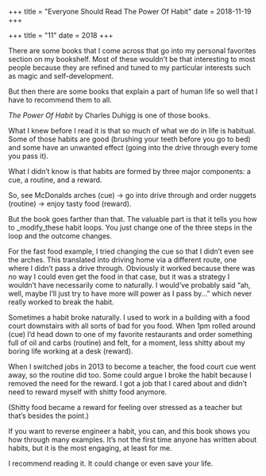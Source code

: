 +++
title = "Everyone Should Read The Power Of Habit"
date = 2018-11-19
+++

+++
title = "11"
date = 2018
+++

There are some books that I come across that go into my personal favorites section on my bookshelf. Most of these wouldn&#8217;t be that interesting to most people because they are refined and tuned to my particular interests such as magic and self-development. 

But then there are some books that explain a part of human life so well that I have to recommend them to all. 

_The Power Of Habit_ by Charles Duhigg is one of those books. 

What I knew before I read it is that so much of what we do in life is habitual. Some of those habits are good (brushing your teeth before you go to bed) and some have an unwanted effect (going into the drive through every tome you pass it). 

What I didn&#8217;t know is that habits are formed by three major components: a cue, a routine, and a reward. 

So, see McDonalds arches (cue) -> go into drive through and order nuggets (routine) -> enjoy tasty food (reward).

But the book goes farther than that. The valuable part is that it tells you how to _modify_these habit loops. You just change one of the three steps in the loop and the outcome changes.

For the fast food example, I tried changing the cue so that I didn&#8217;t even see the arches. This translated into driving home via a different route, one where I didn&#8217;t pass a drive through. Obviously it worked because there was no way I could even get the food in that case, but it was a strategy I wouldn&#8217;t have necessarily come to naturally. I would&#8217;ve probably said “ah, well, maybe I&#8217;ll just try to have more will power as I pass by&#8230;” which never really worked to break the habit. 

Sometimes a habit broke naturally. I used to work in a building with a food court downstairs with all sorts of bad for you food. When 1pm rolled around (cue) I&#8217;d head down to one of my favorite restaurants and order something full of oil and carbs (routine) and felt, for a moment, less shitty about my boring life working at a desk (reward). 

When I switched jobs in 2013 to become a teacher, the food court cue went away, so the routine did too. Some could argue I broke the habit because I removed the need for the reward. I got a job that I cared about and didn&#8217;t need to reward myself with shitty food anymore. 

(Shitty food became a reward for feeling over stressed as a teacher but that&#8217;s besides the point.)

If you want to reverse engineer a habit, you can, and this book shows you how through many examples. It&#8217;s not the first time anyone has written about habits, but it is the most engaging, at least for me. 

I recommend reading it. It could change or even save your life.